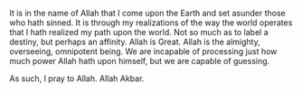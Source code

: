 It is in the name of Allah that I come upon the Earth and set asunder those who hath sinned. It is through my realizations of the way the world operates that I hath realized my path upon the world. Not so much as to label a destiny, but perhaps an affinity. Allah is Great. Allah is the almighty, overseeing, omnipotent being. We are incapable of processing just how much power Allah hath upon himself, but we are capable of guessing.

As such, I pray to Allah. Allah Akbar. 
